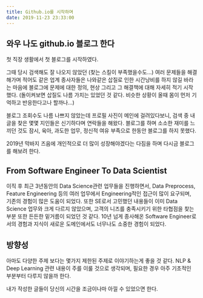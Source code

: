 ```yaml
---
title: Github.io를 시작하며
date: 2019-11-23 23:33:00
---
```


## 와우 나도 github.io 블로그 한다

첫 직장 생활에서 첫 블로그를 시작하였다.

그때 당시 검색해도 잘 나오지 않았던 (찾는 스킬이 부족했을수도...) 여러 문제들을 해결해가며
적어도 같은 업계 종사자들은 나와같은 삽질로 인한 시간낭비를 하지 않길 바라는 마음에
블로그에 문제에 대한 정의, 현상 그리고 그 해결책에 대해 자세히 적기 시작했다.
(돌이켜보면 삽질도 나름 가치는 있었던 것 같다. 비슷한 상황이 올때 몸이 먼저 기억하고 반응한다고나 할까나...)

블로그 조회수도 나름 나쁘지 않았는데
프로필 사진이 메인에 걸려있다보니, 검색 중 내 글을 찾은 몇몇 지인들은 신기하다며 연락들을 해왔다.
블로그를 하며 소소한 재미를 느끼던 것도 잠시,
육아, 과도한 업무, 정신적 여유 부족으로 한동안 블로그를 하지 못했다.

2019년 막바지 즈음에
개인적으로 더 많이 성장해야겠다는 다짐을 하며
다시금 블로그를 해보려 한다.

## From Software Engineer To Data Scientist

이직 후 최근 3년동안의 Data Science관련 업무들을 진행하면서,
Data Preprocess, Feature Engineering 등의 여러 업무에서 Engineering적인 접근이 많이 요구되며, 기존의 경험이 많은 도움이 되었다.
또한 SE로서 고민했던 내용들이 이미 Data Science 업무와 크게 다르지 않았으며, 고객의 니즈를 충족시키기 위한 타협점을 찾는 부분 또한 든든한 밑거름이 되었던 것 같다.
10년 넘게 종사해온 Software Engineer로서의 경험과 지식이 새로운 도메인에서도 너무나도 소중한 경험이 되었다.

## 방향성

아마도 다양한 주제 보다는 몇가지 제한된 주제로 이야기하는게 좋을 것 같다.
NLP & Deep Learning 관련 내용이 주를 이룰 것으로 생각되며,
필요한 경우 아주 기초적인 부분부터 다루지 않을까 한다.

내가 작성한 글들이 당신의 시간을 조금이나마 아낄 수 있었으면 한다.

